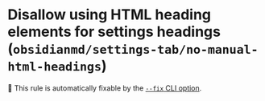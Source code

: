 # Disallow using HTML heading elements for settings headings (`obsidianmd/settings-tab/no-manual-html-headings`)

🔧 This rule is automatically fixable by the [`--fix` CLI option](https://eslint.org/docs/latest/user-guide/command-line-interface#--fix).

<!-- end auto-generated rule header -->
